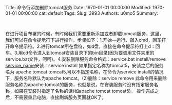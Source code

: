 Title: 命令行添加删除tomcat服务
Date: 1970-01-01 00:00:00
Modified: 1970-01-01 00:00:00
cat: default
Tags: 
Slug: 3993
Authors: u0mo5 
Summary: 


 


在进行项目布署的时候，有时候我们需要重新添加或者卸载tomcat服务，这里，我们可以在命令提示符下进行操作，步骤如下：1.开始—运行，敲入cmd，回车打开命令提示符。2.进行tomcat所在盘符，如d盘，直接在命令提示符打上d：回车。3.用cd命令进入到tomcat安装目录下的bin目录(因为要调用文件夹里的service.bat文件，呵呵)。4.安装删除服务命令格式：service.bat install/remove [service_name](1)安装：service install 如果指定名称为tomcat5，安装之后的服务名为 apache tomcat tomcat5,可以不指定名称，在命令为service install的情况下，服务名称默认为apache tomcat。(2)删除：service remove 此命令用来删除服务名称为apache tomcat的服务，也就是说，在安装服务时没有指定服务名称，如果在安装时指定了名称的话(如apache tomcat tomcat5)。
操作完成之后，不需要重启电脑，直接刷新服务页面就OK了。


